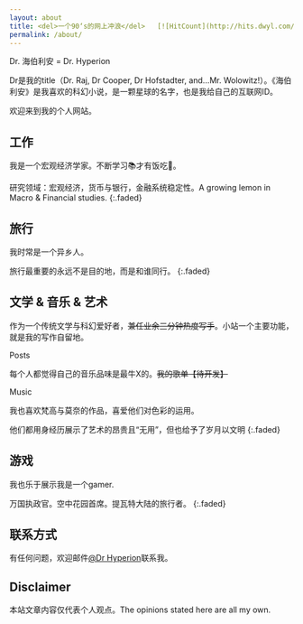 ```yaml
---
layout: about
title: <del>一个90‘s的网上冲浪</del>   [![HitCount](http://hits.dwyl.com/econyu/about.svg?style=flat-square)](http://hits.dwyl.com/econyu/about)
permalink: /about/
---
```

Dr. 海伯利安 = Dr. Hyperion 

Dr是我的title（Dr. Raj, Dr Cooper, Dr Hofstadter, and...Mr. Wolowitz!）。《海伯利安》是我喜欢的科幻小说，是一颗星球的名字，也是我给自己的互联网ID。

欢迎来到我的个人网站。


## 工作
我是一个宏观经济学家。不断学习📚才有饭吃🍚。

研究领域：宏观经济，货币与银行，金融系统稳定性。A growing lemon in Macro & Financial studies.
{:.faded}


## 旅行
我时常是一个异乡人。

旅行最重要的永远不是目的地，而是和谁同行。
{:.faded}


## 文学 & 音乐 & 艺术
作为一个传统文学与科幻爱好者，<del>兼任业余三分钟热度写手</del>。小站一个主要功能，就是我的写作自留地。

Posts

每个人都觉得自己的音乐品味是最牛X的。<del>我的歌单【待开发】</del>

Music

我也喜欢梵高与莫奈的作品，喜爱他们对色彩的运用。

他们都用身经历展示了艺术的昂贵且“无用”，但也给予了岁月以文明
{:.faded}

## 游戏
我也乐于展示我是一个gamer. 

万国执政官。空中花园首席。提瓦特大陆的旅行者。
{:.faded}



## 联系方式
有任何问题，欢迎邮件[@Dr Hyperion](mailto:yu.xiaoeconomics@gmail.com)联系我。


## Disclaimer
本站文章内容仅代表个人观点。The opinions stated here are all my own.
